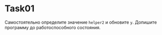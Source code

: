 # Task01
Самостоятельно определите значение `helper2` и обновите `y`. Допишите программу до работоспособного состояния.
